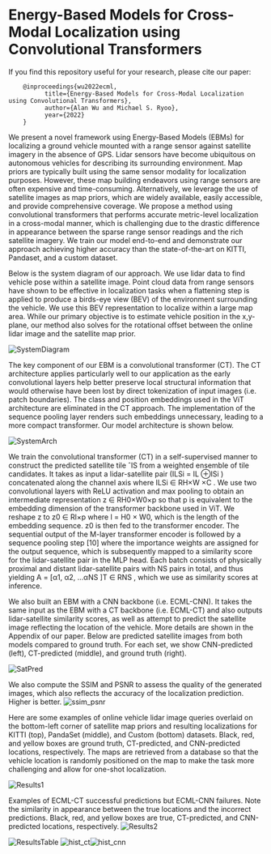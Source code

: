 # Energy-Based Models for Cross-Modal Localization using Convolutional Transformers

If you find this repository useful for your research, please cite our paper:

        @inproceedings{wu2022ecml,
              title={Energy-Based Models for Cross-Modal Localization using Convolutional Transformers},
              author={Alan Wu and Michael S. Ryoo},
              year={2022}
        }
        
We present a novel framework using Energy-Based Models (EBMs) for localizing a ground vehicle mounted with a range sensor against satellite imagery in the absence of GPS. Lidar sensors have become ubiquitous on autonomous vehicles for describing its surrounding environment. Map priors are typically built using the same sensor modality for localization purposes. However, these map building endeavors using range sensors are often expensive and time-consuming. Alternatively, we leverage the use of satellite images as map priors, which are widely available, easily accessible, and provide comprehensive coverage. We propose a method using convolutional transformers that performs accurate metric-level localization in a cross-modal manner, which is challenging due to the drastic difference in appearance between the sparse range sensor readings and the rich satellite imagery. We train our model end-to-end and demonstrate our approach achieving higher accuracy than the state-of-the-art on KITTI, Pandaset, and a custom dataset.

Below is the system diagram of our approach. We use lidar data to find vehicle pose within a satellite image. Point cloud data from range sensors have shown to be
effective in localization tasks when a flattening step is applied to produce a birds-eye view (BEV) of the environment surrounding the vehicle. We use this BEV representation to localize within a large map area. While our primary objective is to estimate vehicle position in the x,y-plane, our method also solves for the rotational offset between the online lidar image and the satellite map prior.

![SystemDiagram](/figures/SystemDiagram_smallest.png)

The key component of our EBM is a convolutional transformer (CT). The CT architecture applies particularly well to our application as the early convolutional
layers help better preserve local structural information that would otherwise have been lost by direct tokenization of input images (i.e. patch boundaries). The class and position embeddings used in the ViT architecture are eliminated in the CT approach. The implementation of the sequence pooling layer renders such embeddings unnecessary, leading to a more compact transformer. Our model architecture is shown below.

![SystemArch](/figures/CLECT.png)

We train the convolutional transformer (CT) in a self-supervised manner to construct the predicted satellite tile ˆIS from a weighted ensemble of tile candidates. It takes as input a lidar-satellite pair (ILSi = IL ⊕ISi ) concatenated along the channel axis where ILSi ∈ RH×W ×C . We use two convolutional layers with ReLU activation and max pooling to obtain an intermediate representation z ∈ RH0×W0×p so that p is equivalent to the embedding dimension of the transformer backbone used in
ViT. We reshape z to z0 ∈ Rl×p where l = H0 × W0, which is the length of the embedding sequence. z0 is then fed to the transformer encoder. The sequential output of
the M-layer transformer encoder is followed by a sequence pooling step [10] where the importance weights are assigned for the output sequence, which is subsequently mapped to a similarity score for the lidar-satellite pair in the MLP head. Each batch consists of physically proximal and distant lidar-satellite pairs with NS pairs in total, and thus yielding A = [α1, α2, ...αNS ]T ∈ RNS , which we use as similarity scores at inference.

We also built an EBM with a CNN backbone (i.e. ECML-CNN). It takes the same input as the EBM with a CT backbone (i.e. ECML-CT) and also outputs lidar-satellite similarity scores, as well as attempt to predict the satellite image reflecting the location of the vehicle. More details are shown in the Appendix of our paper. Below are predicted satellite images from both models compared to ground truth. For each set, we show CNN-predicted (left), CT-predicted (middle), and ground truth (right).

![SatPred](/figures/sat_pred.png)

We also compute the SSIM and PSNR to assess the quality of the generated images, which also reflects the accuracy of the localization prediction.  Higher is better.
![ssim_psnr](/figures/ssim_psnr.png)

Here are some examples of online vehicle lidar image queries overlaid on the bottom-left corner of satellite map priors and resulting localizations for KITTI (top), PandaSet (middle), and Custom (bottom) datasets. Black, red, and yellow boxes are ground truth, CT-predicted, and CNN-predicted locations, respectively. The maps are retrieved from a database so that the vehicle location is randomly positioned on the map to make the task more challenging and allow for one-shot localization.

![Results1](/figures/loc1.png)

Examples of ECML-CT successful predictions but ECML-CNN failures. Note the similarity in appearance between the true
locations and the incorrect predictions. Black, red, and yellow boxes are true, CT-predicted, and CNN-predicted locations, respectively.
![Results2](/figures/loc2.png)


![ResultsTable](/figures/results_table.png)
![hist_ct](/figures/histogram_ct.png)![hist_cnn](/figures/histogram_cnn.png)



